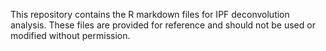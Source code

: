 This repository contains the R markdown files for IPF deconvolution analysis. These files are provided for reference and should not be used or modified without permission.
